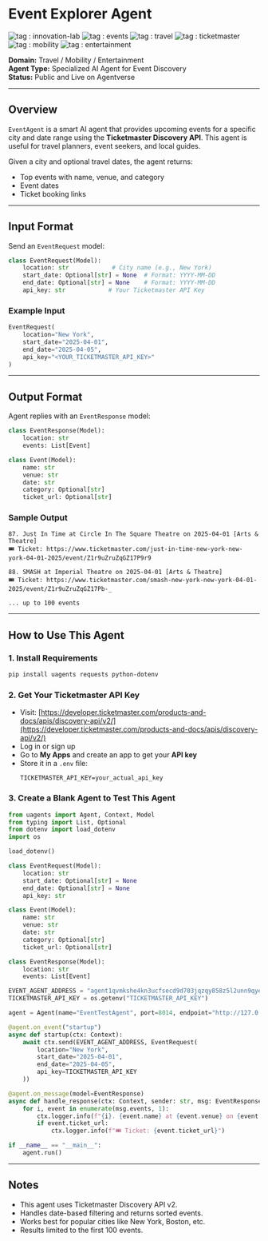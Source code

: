 # Event Explorer Agent

![tag : innovation-lab](https://img.shields.io/badge/innovation--lab-3D8BD3) ![tag : events](https://img.shields.io/badge/events-purple) ![tag : travel](https://img.shields.io/badge/travel-orange) ![tag : ticketmaster](https://img.shields.io/badge/ticketmaster-lightgrey) ![tag : mobility](https://img.shields.io/badge/mobility-yellow) ![tag : entertainment](https://img.shields.io/badge/entertainment-blue)

**Domain:** Travel / Mobility / Entertainment  
**Agent Type:** Specialized AI Agent for Event Discovery  
**Status:** Public and Live on Agentverse

---

## Overview
`EventAgent` is a smart AI agent that provides upcoming events for a specific city and date range using the **Ticketmaster Discovery API**. This agent is useful for travel planners, event seekers, and local guides.

Given a city and optional travel dates, the agent returns:
- Top events with name, venue, and category
- Event dates
- Ticket booking links

---

## Input Format
Send an `EventRequest` model:
```python
class EventRequest(Model):
    location: str            # City name (e.g., New York)
    start_date: Optional[str] = None  # Format: YYYY-MM-DD
    end_date: Optional[str] = None    # Format: YYYY-MM-DD
    api_key: str            # Your Ticketmaster API Key
```

### Example Input
```python
EventRequest(
    location="New York",
    start_date="2025-04-01",
    end_date="2025-04-05",
    api_key="<YOUR_TICKETMASTER_API_KEY>"
)
```

---

## Output Format
Agent replies with an `EventResponse` model:
```python
class EventResponse(Model):
    location: str
    events: List[Event]

class Event(Model):
    name: str
    venue: str
    date: str
    category: Optional[str]
    ticket_url: Optional[str]
```

### Sample Output
```
87. Just In Time at Circle In The Square Theatre on 2025-04-01 [Arts & Theatre]
🎟️ Ticket: https://www.ticketmaster.com/just-in-time-new-york-new-york-04-01-2025/event/Z1r9uZruZqGZ17P9r9

88. SMASH at Imperial Theatre on 2025-04-01 [Arts & Theatre]
🎟️ Ticket: https://www.ticketmaster.com/smash-new-york-new-york-04-01-2025/event/Z1r9uZruZqGZ17Pb-_

... up to 100 events
```

---

## How to Use This Agent

### 1. Install Requirements
```bash
pip install uagents requests python-dotenv
```

### 2. Get Your Ticketmaster API Key
- Visit: [https://developer.ticketmaster.com/products-and-docs/apis/discovery-api/v2/](https://developer.ticketmaster.com/products-and-docs/apis/discovery-api/v2/)
- Log in or sign up
- Go to **My Apps** and create an app to get your **API key**
- Store it in a `.env` file:
  ```env
  TICKETMASTER_API_KEY=your_actual_api_key
  ```

### 3. Create a Blank Agent to Test This Agent
```python
from uagents import Agent, Context, Model
from typing import List, Optional
from dotenv import load_dotenv
import os

load_dotenv()

class EventRequest(Model):
    location: str
    start_date: Optional[str] = None
    end_date: Optional[str] = None
    api_key: str

class Event(Model):
    name: str
    venue: str
    date: str
    category: Optional[str]
    ticket_url: Optional[str]

class EventResponse(Model):
    location: str
    events: List[Event]

EVENT_AGENT_ADDRESS = "agent1qvmkshe4kn3ucfsecd9d703jqzqy858z5l2unn9qye3y6dyvc5ph20zmqch"
TICKETMASTER_API_KEY = os.getenv("TICKETMASTER_API_KEY")

agent = Agent(name="EventTestAgent", port=8014, endpoint="http://127.0.0.1:8014/submit")

@agent.on_event("startup")
async def startup(ctx: Context):
    await ctx.send(EVENT_AGENT_ADDRESS, EventRequest(
        location="New York",
        start_date="2025-04-01",
        end_date="2025-04-05",
        api_key=TICKETMASTER_API_KEY
    ))

@agent.on_message(model=EventResponse)
async def handle_response(ctx: Context, sender: str, msg: EventResponse):
    for i, event in enumerate(msg.events, 1):
        ctx.logger.info(f"{i}. {event.name} at {event.venue} on {event.date} [{event.category}]")
        if event.ticket_url:
            ctx.logger.info(f"🎟️ Ticket: {event.ticket_url}")

if __name__ == "__main__":
    agent.run()
```

---

## Notes
- This agent uses Ticketmaster Discovery API v2.
- Handles date-based filtering and returns sorted events.
- Works best for popular cities like New York, Boston, etc.
- Results limited to the first 100 events.
